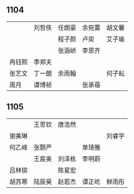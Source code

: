 ## 1104
|     |     |     |     |     |
| --- | --- | --- | --- | --- |
|  | 刘哲佚 | 任朗豪 | 余宛蕾 | 胡文馨 |
|  |  | 程子颜 | 卢奕 | 艾子瑜 |
|  |  | 张涵峤 | 李思齐 |  |
| 冉钰熙 | 李郑夫 |  |  |  |
| 张艺文 | 丁一朗 | 余雨翰 |  | 何子耘 |
| 周月 | 谭博祯 |  | 张承蓓 |  |

## 1105
|     |     |     |     |     |
| --- | --- | --- | --- | --- |
|  | 王思钦 | 唐浩然 |  |  |
| 谢美琳 |  |  |  | 刘睿宇 |
| 何乙峰 | 张颢严 |  | 单琦雅 |  |
|  | 王宸奥 | 刘泽栋 | 李明蔚 |  |
| 吕林镔 |  | 陈星宏 |  |  |
| 胡苏寒 | 陆辰昊 | 赵若杰 | 谭正屹 | 鲜雨彤 |

